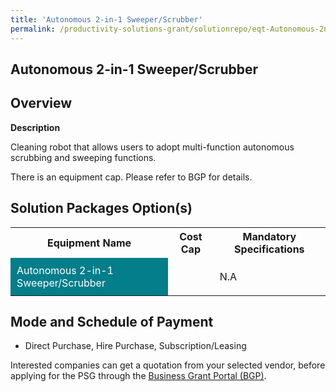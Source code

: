 ```yaml
---
title: 'Autonomous 2-in-1 Sweeper/Scrubber'
permalink: /productivity-solutions-grant/solutionrepo/eqt-Autonomous-2n1-SwprScrubbr-Envronmntl-Srvcs
---
```


## Autonomous 2-in-1 Sweeper/Scrubber

## Overview

**Description**

Cleaning robot that allows users to adopt multi-function autonomous scrubbing and sweeping functions.

There is an equipment cap. Please refer to BGP for details.

## Solution Packages Option(s)

<table>
<tr>
<th><b>Equipment Name</b></th>
<th><b>Cost Cap</b></th>
<th><b>Mandatory Specifications</b></th>
</tr>
<tr>
<td style='padding: 10px; background-color: #037E8A; color: #FFFFFF;'>Autonomous 2-in-1 Sweeper/Scrubber</td>
<td style='padding: 10px;'></td>
<td style='padding: 10px;'>N.A</td>
</tr>
</table>

## Mode and Schedule of Payment

 - Direct Purchase, Hire Purchase, Subscription/Leasing

Interested companies can get a quotation from your selected vendor, before applying for the PSG through the <a href='https://www.businessgrants.gov.sg/' target='_blank' rel='noopener'>Business Grant Portal (BGP)</a>.

<script src="/jquery/resize-tables.js"></script>
